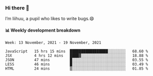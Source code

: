 ### Hi there 👋
I’m liihuu, a pupil who likes to write bugs.😄


#### 📊 Weekly development breakdown
<!--START_SECTION:waka-->
```text
Week: 13 November, 2021 - 19 November, 2021

JavaScript   15 hrs 15 mins  █████████████████░░░░░░░░   68.60 % 
JSX          4 hrs 12 mins   ████▓░░░░░░░░░░░░░░░░░░░░   18.88 % 
JSON         47 mins         █░░░░░░░░░░░░░░░░░░░░░░░░   03.55 % 
LESS         46 mins         █░░░░░░░░░░░░░░░░░░░░░░░░   03.49 % 
HTML         24 mins         ▒░░░░░░░░░░░░░░░░░░░░░░░░   01.85 % 
```
<!--END_SECTION:waka-->

<!--
**liihuu/liihuu** is a ✨ _special_ ✨ repository because its `README.md` (this file) appears on your GitHub profile.

Here are some ideas to get you started:

- 🔭 I’m currently working on ...
- 🌱 I’m currently learning ...
- 👯 I’m looking to collaborate on ...
- 🤔 I’m looking for help with ...
- 💬 Ask me about ...
- 📫 How to reach me: ...
- 😄 Pronouns: ...
- ⚡ Fun fact: ...
-->
